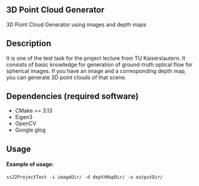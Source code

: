 3D Point Cloud Generator
---
3D Point Cloud Generator using images and depth maps

Description
---
It is one of the test task for the project lecture from TU Kaiserslautern. It consists of basic knowledge for 
generation of ground-truth optical flow for spherical images. If you have an image and a corresponding depth map, 
you can generate 3D point clouds of that scene.

Dependencies (required software)
---
- CMake >= 3.13
- Eigen3
- OpenCV
- Google glog

Usage
---
#### Example of usage:
```
ss22ProjectTest -i imageDir/ -d depthMapDir/ -o outputDir/
```


